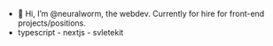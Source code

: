 - 👋 Hi, I’m @neuralworm, the webdev.
Currently for hire for front-end projects/positions.
- typescript - nextjs - svletekit
